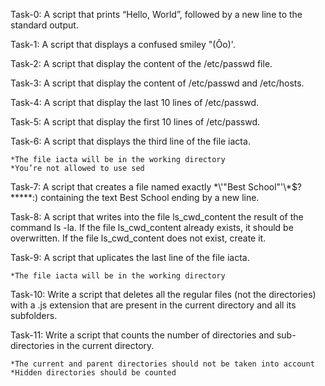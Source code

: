 Task-0: A script that prints “Hello, World”, followed by a new line to the standard output.

Task-1: A script that displays a confused smiley "(Ôo)'.

Task-2: A script that display the content of the /etc/passwd file.

Task-3: A script that display the content of /etc/passwd and /etc/hosts.

Task-4: A script that display the last 10 lines of /etc/passwd.

Task-5: A script that display the first 10 lines of /etc/passwd.

Task-6: A script that displays the third line of the file iacta.
	
	*The file iacta will be in the working directory
	*You’re not allowed to use sed

Task-7: A script that creates a file named exactly \*\\'"Best School"\'\\*$\?\*\*\*\*\*:) containing the text Best School ending by a new line.

Task-8: A script that writes into the file ls_cwd_content the result of the command ls -la. If the file ls_cwd_content already exists, it should be overwritten. If the file ls_cwd_content does not exist, create it.

Task-9: A script that uplicates the last line of the file iacta.
	
	*The file iacta will be in the working directory

Task-10: Write a script that deletes all the regular files (not the directories) with a .js extension that are present in the current directory and all its subfolders.

Task-11: Write a script that counts the number of directories and sub-directories in the current directory.
	
	*The current and parent directories should not be taken into account
	*Hidden directories should be counted

